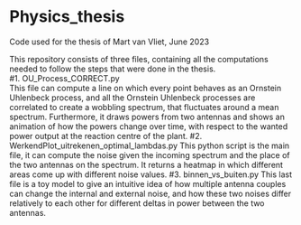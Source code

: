 # Physics_thesis
Code used for the thesis of Mart van Vliet, June 2023

This repository consists of three files, containing all the computations needed to follow the steps that were done in the thesis. \
#1. OU_Process_CORRECT.py \
This file can compute a line on which every point behaves as an Ornstein Uhlenbeck process, and all the Ornstein Uhlenbeck processes are correlated to create a wobbling spectrum, that fluctuates around a mean spectrum. Furthermore, it draws powers from two antennas and shows an animation of how the powers change over time, with respect to the wanted power output at the reaction centre of the plant. 
#2. WerkendPlot_uitrekenen_optimal_lambdas.py 
This python script is the main file, it can compute the noise given the incoming spectrum and the place of the two antennas on the spectrum. It returns a heatmap in which different areas come up with different noise values.
#3. binnen_vs_buiten.py 
This last file is a toy model to give an intuitive idea of how multiple antenna couples can change the internal and external noise, and how these two noises differ relatively to each other for different deltas in power between the two antennas.
